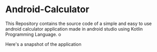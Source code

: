 # Android-Calculator
This Repository contains the source code of a simple and easy to use android calculator application made in android studio using Kotlin Programming Language. o

Here's a snapshot of the application 
